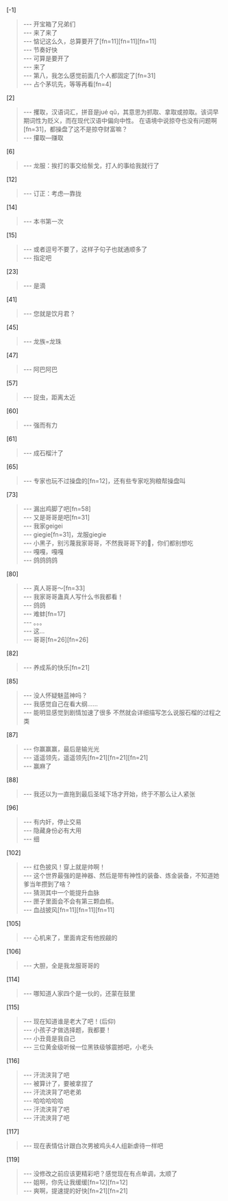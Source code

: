 
[-1] 
>--- 开宝箱了兄弟们<br>
>--- 来了来了<br>
>--- 惦记这么久，总算要开了[fn=11][fn=11][fn=11]<br>
>--- 节奏好快<br>
>--- 可算是要开了<br>
>--- 来了<br>
>--- 第八，我怎么感觉前面几个人都固定了[fn=31]<br>
>--- 占个茅坑先，等等再看[fn=4]<br>

[2] 
>--- 攫取，汉语词汇，拼音是jué qǔ，其意思为抓取、拿取或掠取。该词早期词性为贬义，而在现代汉语中偏向中性。
在语境中说掠夺也没有问题啊[fn=31]，都操盘了这不是掠夺财富嘛？<br>
>--- 攥取—赚取<br>

[6] 
>--- 龙服：挨打的事交给鬃戈，打人的事给我就行了<br>

[12] 
>--- 订正：考虑—靠拢<br>

[14] 
>--- 本书第一次<br>

[15] 
>--- 或者逗号不要了，这样子句子也就通顺多了<br>
>--- 指定吧<br>

[23] 
>--- 是滴<br>

[41] 
>--- 您就是饮月君？<br>

[45] 
>--- 龙族=龙珠<br>

[47] 
>--- 阿巴阿巴<br>

[57] 
>--- 捉虫，距离太近<br>

[60] 
>--- 强而有力<br>

[61] 
>--- 成石榴汁了<br>

[65] 
>--- 专家也玩不过操盘的[fn=12]，还有些专家吃狗粮帮操盘叫<br>

[73] 
>--- 漏出鸡脚了吧[fn=58]<br>
>--- 又是哥哥是吧[fn=31]<br>
>--- 我家geigei<br>
>--- giegie[fn=31]，龙服giegie<br>
>--- 小黑子，别污蔑我家哥哥，不然我哥哥下的🥚，你们都别想吃<br>
>--- 嘎嘎，嘎嘎<br>
>--- 鸽鸽鸽鸽<br>

[80] 
>--- 真人哥哥～[fn=33]<br>
>--- 我家哥哥蛊真人写什么书我都看！<br>
>--- 鸽鸽<br>
>--- 难蚌[fn=17]<br>
>--- 。。。<br>
>--- 这…<br>
>--- 哥哥[fn=26][fn=26]<br>

[82] 
>--- 养成系的快乐[fn=21]<br>

[85] 
>--- 没人怀疑魅蓝神吗？<br>
>--- 我感觉自己在看大纲……<br>
>--- 能明显感觉到剧情加速了很多
不然就会详细描写怎么说服石榴的过程之类<br>

[87] 
>--- 你赢赢赢，最后是输光光<br>
>--- 遥遥领先，遥遥领先[fn=21][fn=21][fn=21]<br>
>--- 赢麻了<br>

[88] 
>--- 我还以为一直拖到最后圣域下场才开始，终于不那么让人紧张<br>

[96] 
>--- 有内奸，停止交易<br>
>--- 隐藏身份必有大用<br>
>--- 细<br>

[102] 
>--- 红色披风！穿上就是帅啊！<br>
>--- 这个世界最强的是神器、然后是带有神性的装备、炼金装备，不知道她爹当年攒到了啥？<br>
>--- 猜测其中一个能提升血脉<br>
>--- 匣子里面会不会有第三颗血核。<br>
>--- 血战披风[fn=11][fn=11][fn=11]<br>

[105] 
>--- 心机来了，里面肯定有他觊觎的<br>

[106] 
>--- 大胆，全是我龙服哥哥的<br>

[114] 
>--- 哪知道人家四个是一伙的，还蒙在鼓里<br>

[115] 
>--- 现在知道谁是老大了吧！(后仰)<br>
>--- 小孩子才做选择题，我都要！<br>
>--- 小丑竟是我自己<br>
>--- 三位黄金级听候一位黑铁级够震撼吧，小老头<br>

[116] 
>--- 汗流浃背了吧<br>
>--- 被算计了，要被拿捏了<br>
>--- 汗流浃背了吧老弟<br>
>--- 哈哈哈哈哈<br>
>--- 汗流浃背了吧<br>
>--- 汗流浹背了吧<br>

[117] 
>--- 现在表情估计跟白次男被鸡头4人组新虐待一样吧<br>

[119] 
>--- 没修改之前应该更精彩吧？感觉现在有点单调，太顺了<br>
>--- 姐啊，你先让我缓缓[fn=12][fn=12]<br>
>--- 爽啊，提速提的好快[fn=21][fn=21]<br>
